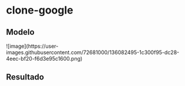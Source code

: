 # clone-google

<h2>Modelo</h2>
![image](https://user-images.githubusercontent.com/72681000/136082495-1c300f95-dc28-4eec-bf20-f6d3e95c1600.png)


<h2>Resultado</h2>

